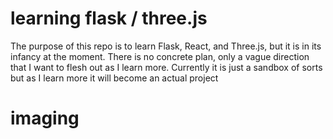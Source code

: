 # learning flask / three.js
 The purpose of this repo is to learn Flask, React, and Three.js, but it is in its infancy at the moment.
 There is no concrete plan, only a vague direction that I want to flesh out as I learn more.
 Currently it is just a sandbox of sorts but as I learn more it will become an actual project
# imaging
